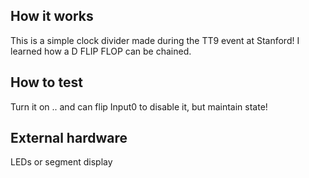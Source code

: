 <!---

This file is used to generate your project datasheet. Please fill in the information below and delete any unused
sections.

You can also include images in this folder and reference them in the markdown. Each image must be less than
512 kb in size, and the combined size of all images must be less than 1 MB.
-->

## How it works

This is a simple clock divider made during the TT9 event at Stanford! I learned how a D FLIP FLOP can be chained.

## How to test

Turn it on .. and can flip Input0 to disable it, but maintain state!

## External hardware

LEDs or segment display
